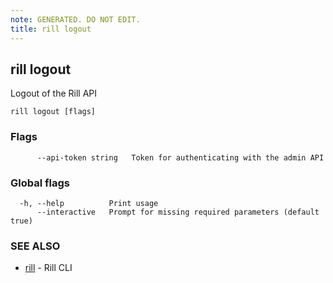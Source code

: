 ```yaml
---
note: GENERATED. DO NOT EDIT.
title: rill logout
---
```

## rill logout

Logout of the Rill API

```
rill logout [flags]
```

### Flags

```
      --api-token string   Token for authenticating with the admin API
```

### Global flags

```
  -h, --help          Print usage
      --interactive   Prompt for missing required parameters (default true)
```

### SEE ALSO

* [rill](cli.md)	 - Rill CLI

